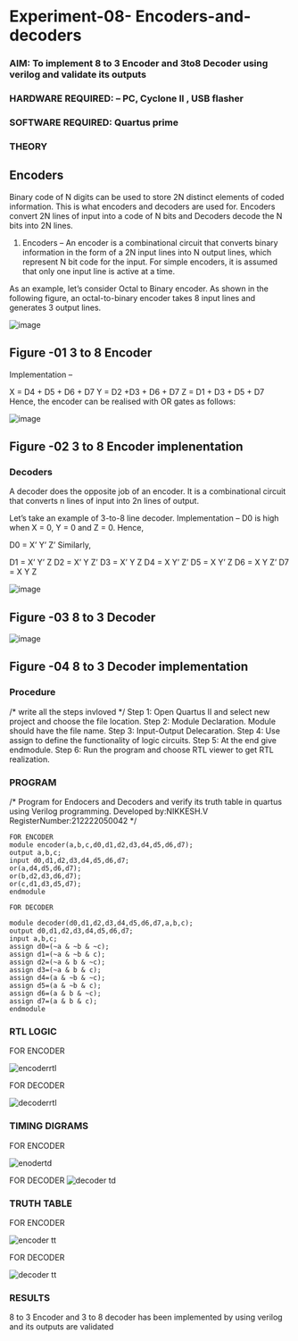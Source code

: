 # Experiment-08- Encoders-and-decoders 
### AIM: To implement 8 to 3 Encoder and  3to8 Decoder using verilog and validate its outputs
### HARDWARE REQUIRED:  – PC, Cyclone II , USB flasher
### SOFTWARE REQUIRED:   Quartus prime
### THEORY 

## Encoders
Binary code of N digits can be used to store 2N distinct elements of coded information. This is what encoders and decoders are used for. Encoders convert 2N lines of input into a code of N bits and Decoders decode the N bits into 2N lines.

1. Encoders –
An encoder is a combinational circuit that converts binary information in the form of a 2N input lines into N output lines, which represent N bit code for the input. For simple encoders, it is assumed that only one input line is active at a time.

As an example, let’s consider Octal to Binary encoder. As shown in the following figure, an octal-to-binary encoder takes 8 input lines and generates 3 output lines.

![image](https://user-images.githubusercontent.com/36288975/171543588-bc0746df-a173-4b35-989e-5fb7d385fe8a.png)
## Figure -01 3 to 8 Encoder 


Implementation –

X = D4 + D5 + D6 + D7
Y = D2 +D3 + D6 + D7
Z = D1 + D3 + D5 + D7 
Hence, the encoder can be realised with OR gates as follows:


![image](https://user-images.githubusercontent.com/36288975/171543740-68403b82-aa93-4c98-9343-f32b14885a2e.png)
## Figure -02 3 to 8 Encoder implenentation 

 ### Decoders 
A decoder does the opposite job of an encoder. It is a combinational circuit that converts n lines of input into 2n lines of output.

Let’s take an example of 3-to-8 line decoder.
Implementation –
D0 is high when X = 0, Y = 0 and Z = 0. Hence,

D0 = X’ Y’ Z’ 
Similarly,

D1 = X’ Y’ Z
D2 = X’ Y Z’
D3 = X’ Y Z
D4 = X Y’ Z’
D5 = X Y’ Z
D6 = X Y Z’
D7 = X Y Z 


![image](https://user-images.githubusercontent.com/36288975/171543978-ee2d0671-2846-40a1-8705-507fd6287a49.png)
## Figure -03 8 to 3 Decoder 



![image](https://user-images.githubusercontent.com/36288975/171543866-5a6eace6-8683-49d7-9c4f-a7cb30ec3035.png)
## Figure -04 8 to 3 Decoder implementation 

### Procedure
/* write all the steps invloved */
Step 1:
Open Quartus II and select new project and choose the file location.
Step 2:
Module Declaration. Module should have the file name.
Step 3:
Input-Output Delecaration.
Step 4:
Use assign to define the functionality of logic circuits.
Step 5:
At the end give endmodule.
Step 6:
Run the program and choose RTL viewer to get RTL realization.



### PROGRAM 
/*
Program for Endocers and Decoders  and verify its truth table in quartus using Verilog programming.
Developed by:NIKKESH.V
RegisterNumber:212222050042
*/
~~~
FOR ENCODER
module encoder(a,b,c,d0,d1,d2,d3,d4,d5,d6,d7);
output a,b,c;
input d0,d1,d2,d3,d4,d5,d6,d7;
or(a,d4,d5,d6,d7);
or(b,d2,d3,d6,d7);
or(c,d1,d3,d5,d7);
endmodule

FOR DECODER

module decoder(d0,d1,d2,d3,d4,d5,d6,d7,a,b,c);
output d0,d1,d2,d3,d4,d5,d6,d7;
input a,b,c;
assign d0=(~a & ~b & ~c);
assign d1=(~a & ~b & c);
assign d2=(~a & b & ~c);
assign d3=(~a & b & c);
assign d4=(a & ~b & ~c);
assign d5=(a & ~b & c);
assign d6=(a & b & ~c);
assign d7=(a & b & c);
endmodule
~~~




### RTL LOGIC  

FOR ENCODER

![encoderrtl](https://github.com/Nikkesh-VJ/Experiment-08-Encoders-and-decoders-/assets/130572280/0ffb3826-1d89-4bf9-b673-1bfd0fa596ac)


FOR DECODER

![decoderrtl](https://github.com/Nikkesh-VJ/Experiment-08-Encoders-and-decoders-/assets/130572280/4be0dff1-2498-4de1-9944-c96de0287ea6)



### TIMING DIGRAMS  

FOR ENCODER

![enodertd](https://github.com/Nikkesh-VJ/Experiment-08-Encoders-and-decoders-/assets/130572280/2539548b-08d9-4593-8efb-a7bc34b995fe)


FOR DECODER
![decoder td](https://github.com/Nikkesh-VJ/Experiment-08-Encoders-and-decoders-/assets/130572280/9aa7d17e-9a5b-413d-9a20-6f8646dd71ed)



### TRUTH TABLE 

FOR ENCODER

![encoder tt](https://github.com/Nikkesh-VJ/Experiment-08-Encoders-and-decoders-/assets/130572280/c2c26e01-a3f9-44be-a002-662c835671c8)


FOR DECODER

![decoder tt](https://github.com/Nikkesh-VJ/Experiment-08-Encoders-and-decoders-/assets/130572280/cdb8bada-ae6e-40dd-ab8a-a3524e7a440d)



### RESULTS 
8 to 3 Encoder and 3 to 8 decoder has been implemented by using verilog and its outputs are validated
